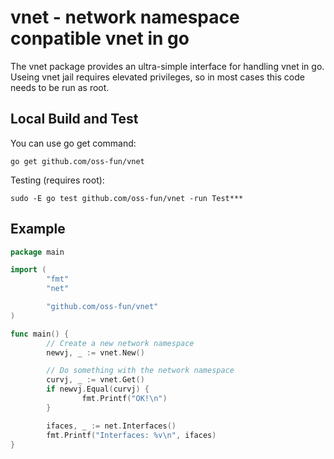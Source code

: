 # vnet - network namespace conpatible vnet in go #

The vnet package provides an ultra-simple interface for handling vnet in go. 
Useing vnet jail requires elevated privileges, so in most cases this code needs to be run as root.

## Local Build and Test ##

You can use go get command:

    go get github.com/oss-fun/vnet

Testing (requires root):

    sudo -E go test github.com/oss-fun/vnet -run Test***

## Example ##

```go
package main

import (
        "fmt"
        "net"

        "github.com/oss-fun/vnet"
)

func main() {
        // Create a new network namespace
        newvj, _ := vnet.New()

        // Do something with the network namespace
        curvj, _ := vnet.Get()
        if newvj.Equal(curvj) {
                fmt.Printf("OK!\n")
        }

        ifaces, _ := net.Interfaces()
        fmt.Printf("Interfaces: %v\n", ifaces)
}

```
